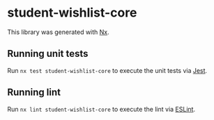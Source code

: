 # student-wishlist-core

This library was generated with [Nx](https://nx.dev).

## Running unit tests

Run `nx test student-wishlist-core` to execute the unit tests via [Jest](https://jestjs.io).

## Running lint

Run `nx lint student-wishlist-core` to execute the lint via [ESLint](https://eslint.org/).
